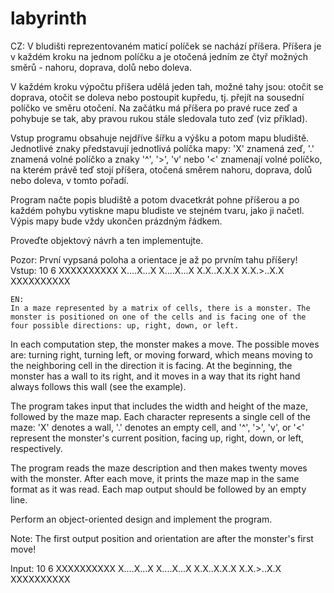# labyrinth

CZ:
V bludišti reprezentovaném maticí políček se nachází příšera. Příšera je v každém kroku na jednom políčku a je otočená jedním ze čtyř možných směrů - nahoru, doprava, dolů nebo doleva.
 
 V každém kroku výpočtu příšera udělá jeden tah, možné tahy jsou: otočit se doprava, otočit se doleva nebo postoupit kupředu, tj. přejít na sousední políčko ve směru otočení. Na začátku má příšera po pravé ruce zeď a pohybuje se tak, aby pravou rukou stále sledovala tuto zeď (viz příklad).

 Vstup programu obsahuje nejdříve šířku a výšku a potom mapu bludiště. Jednotlivé znaky představují jednotlivá políčka mapy: 'X' znamená zeď, '.' znamená volné políčko a znaky '^', '>', 'v' nebo '<' znamenají volné políčko, na kterém právě teď stojí příšera, otočená směrem nahoru, doprava, dolů nebo doleva, v tomto pořadí.

 Program načte popis bludiště a potom dvacetkrát pohne příšerou a po každém pohybu vytiskne mapu bludiste ve stejném tvaru, jako ji načetl. Výpis mapy bude vždy ukončen prázdným řádkem.

 Proveďte objektový návrh a ten implementujte.

 Pozor: První vypsaná poloha a orientace je až po prvním tahu příšery!
 Vstup:   10
    6
    XXXXXXXXXX
    X....X...X
    X....X...X
    X.X..X.X.X
    X.X.>..X.X
    XXXXXXXXXX

    EN:
    In a maze represented by a matrix of cells, there is a monster. The monster is positioned on one of the cells and is facing one of the four possible directions: up, right, down, or left.

In each computation step, the monster makes a move. The possible moves are: turning right, turning left, or moving forward, which means moving to the neighboring cell in the direction it is facing. At the beginning, the monster has a wall to its right, and it moves in a way that its right hand always follows this wall (see the example).

The program takes input that includes the width and height of the maze, followed by the maze map. Each character represents a single cell of the maze: 'X' denotes a wall, '.' denotes an empty cell, and '^', '>', 'v', or '<' represent the monster's current position, facing up, right, down, or left, respectively.

The program reads the maze description and then makes twenty moves with the monster. After each move, it prints the maze map in the same format as it was read. Each map output should be followed by an empty line.

Perform an object-oriented design and implement the program.

Note: The first output position and orientation are after the monster's first move!

Input:
10
6
XXXXXXXXXX
X....X...X
X....X...X
X.X..X.X.X
X.X.>..X.X
XXXXXXXXXX
